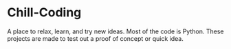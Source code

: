 # Chill-Coding
A place to relax, learn, and try new ideas.
Most of the code is Python. These projects are made to
test out a proof of concept or quick idea.
